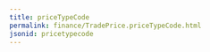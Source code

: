 ```yaml
---
title: priceTypeCode
permalink: finance/TradePrice.priceTypeCode.html
jsonid: pricetypecode
---
```


